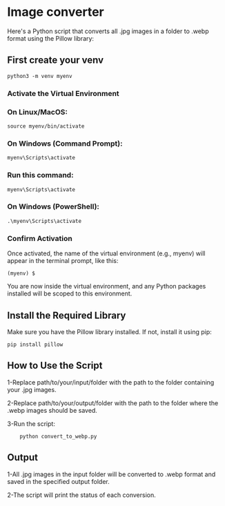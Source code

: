 # Image converter
Here's a Python script that converts all .jpg images in a folder to .webp format using the Pillow library:

## First create your venv
    python3 -m venv myenv
### Activate the Virtual Environment
### On Linux/MacOS:

    source myenv/bin/activate

### On Windows (Command Prompt):

    myenv\Scripts\activate

### Run this command:

    myenv\Scripts\activate

### On Windows (PowerShell):

    .\myenv\Scripts\activate

### Confirm Activation
Once activated, the name of the virtual environment (e.g., myenv) will appear in the terminal prompt, like this:

    (myenv) $

You are now inside the virtual environment, and any Python packages installed will be scoped to this environment.

## Install the Required Library
Make sure you have the Pillow library installed. If not, install it using pip:

    pip install pillow

## How to Use the Script
1-Replace path/to/your/input/folder with the path to the folder containing your .jpg images.

2-Replace path/to/your/output/folder with the path to the folder where the .webp images should be saved.

3-Run the script:

        python convert_to_webp.py

## Output
1-All .jpg images in the input folder will be converted to .webp format and saved in the specified output folder.

2-The script will print the status of each conversion.